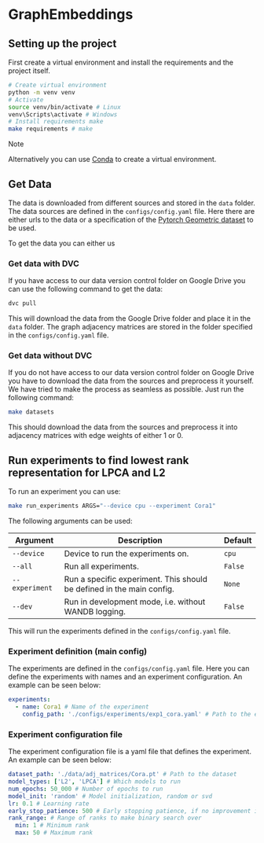 # GraphEmbeddings


## Setting up the project
First create a virtual environment and install the requirements and the project itself.

```bash
# Create virtual environment
python -m venv venv
# Activate 
source venv/bin/activate # Linux
venv\Scripts\activate # Windows
# Install requirements make
make requirements # make
```

> [!NOTE]
> Alternatively you can use [Conda](https://docs.conda.io/en/latest/) to create a virtual environment.




## Get Data
The data is downloaded from different sources and stored in the `data` folder.
The data sources are defined in the `configs/config.yaml` file. Here there are either urls to the data or a specification of the [Pytorch Geometric dataset](https://pytorch-geometric.readthedocs.io/en/latest/cheatsheet/data_cheatsheet.html) to be used.

To get the data you can either us

### Get data with DVC
If you have access to our data version control folder on Google Drive you can use the following command to get the data:
```bash
dvc pull
```
This will download the data from the Google Drive folder and place it in the `data` folder. The graph adjacency matrices are stored in the folder specified in the `configs/config.yaml` file.

### Get data without DVC
If you do not have access to our data version control folder on Google Drive you have to download the data from the sources and preprocess it yourself. We have tried to make the process as seamless as possible. 
Just run the following command:
```bash
make datasets
```
This should download the data from the sources and preprocess it into adjacency matrices with edge weights of either 1 or 0.


## Run experiments to find lowest rank representation for LPCA and L2
To run an experiment you can use:
```bash
make run_experiments ARGS="--device cpu --experiment Cora1"
```
The following arguments can be used:
<!-- Create table with args -->
| Argument | Description | Default |
| --- | --- | --- |
| `--device` | Device to run the experiments on. | `cpu` |
| `--all` | Run all experiments. | `False` |
| `--experiment` | Run a specific experiment. This should be defined in the main config. | `None` |
| `--dev` | Run in development mode, i.e. without WANDB logging. | `False` |

This will run the experiments defined in the `configs/config.yaml` file.

### Experiment definition (main config)
The experiments are defined in the `configs/config.yaml` file. Here you can define the experiments with names and an experiment configuration. An example can be seen below:
```yaml
experiments:
  - name: Cora1 # Name of the experiment
    config_path: './configs/experiments/exp1_cora.yaml' # Path to the experiment configuration file
```

### Experiment configuration file
The experiment configuration file is a yaml file that defines the experiment. An example can be seen below:
```yaml
dataset_path: './data/adj_matrices/Cora.pt' # Path to the dataset
model_types: ['L2', 'LPCA'] # Which models to run
num_epochs: 50_000 # Number of epochs to run
model_init: 'random' # Model initialization, random or svd
lr: 0.1 # Learning rate
early_stop_patience: 500 # Early stopping patience, if no improvement in loss after this number of consecutive epochs, stop
rank_range: # Range of ranks to make binary search over
  min: 1 # Minimum rank
  max: 50 # Maximum rank
```